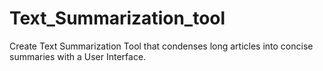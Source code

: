 # Text_Summarization_tool
Create Text Summarization Tool that condenses long articles into concise summaries with a User Interface.
